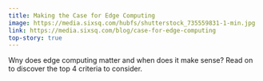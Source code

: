 ```yaml
---
title: Making the Case for Edge Computing
image: https://media.sixsq.com/hubfs/shutterstock_735559831-1-min.jpg
link: https://media.sixsq.com/blog/case-for-edge-computing
top-story: true
---
```


Wny does edge computing matter and when does it make sense? Read on to discover the top 4 criteria to consider. 
